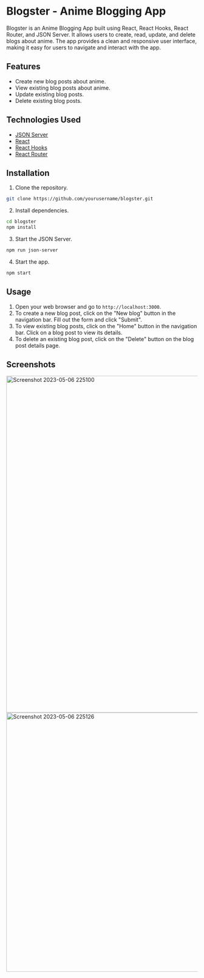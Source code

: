 # Blogster - Anime Blogging App

Blogster is an Anime Blogging App built using React, React Hooks, React Router, and JSON Server. It allows users to create, read, update, and delete blogs about anime. The app provides a clean and responsive user interface, making it easy for users to navigate and interact with the app.

## Features

- Create new blog posts about anime.
- View existing blog posts about anime.
- Update existing blog posts.
- Delete existing blog posts.

## Technologies Used

- [JSON Server](https://github.com/typicode/json-server)
- [React](https://reactjs.org/)
- [React Hooks](https://reactjs.org/docs/hooks-intro.html)
- [React Router](https://reactrouter.com/)

## Installation

1. Clone the repository.

```bash
git clone https://github.com/yourusername/blogster.git
```

2. Install dependencies.

```bash
cd blogster
npm install
```

3. Start the JSON Server.

```bash
npm run json-server
```

4. Start the app.

```bash
npm start
```

## Usage

1. Open your web browser and go to `http://localhost:3000`.
2. To create a new blog post, click on the "New blog" button in the navigation bar. Fill out the form and click "Submit".
3. To view existing blog posts, click on the "Home" button in the navigation bar. Click on a blog post to view its details.
4. To delete an existing blog post, click on the "Delete" button on the blog post details page.

## Screenshots


<img width="885" alt="Screenshot 2023-05-06 225100" src="https://user-images.githubusercontent.com/110595976/236669729-9d3bb646-7206-4fd9-a052-3ea2c7d2e4b3.png">


<img width="681" alt="Screenshot 2023-05-06 225126" src="https://user-images.githubusercontent.com/110595976/236669743-1ec8dd0d-67ca-4726-b4b2-ea299028631b.png">

